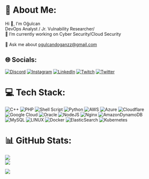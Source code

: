 # 💫 About Me:
Hi 👋, I'm Oğulcan  <br>DevOps Analyst / Jr. Vulnability Researcher/ <br>🔭 I’m currently working on Cyber Security/Cloud Security<br><br>💬 Ask me about ogulcandoganzz@gmail.com


## 🌐 Socials:
[![Discord](https://img.shields.io/badge/Discord-%237289DA.svg?logo=discord&logoColor=white)](https://discord.gg/happyorsadd) [![Instagram](https://img.shields.io/badge/Instagram-%23E4405F.svg?logo=Instagram&logoColor=white)](https://instagram.com/ogulcandogan._) [![LinkedIn](https://img.shields.io/badge/LinkedIn-%230077B5.svg?logo=linkedin&logoColor=white)](https://linkedin.com/in/o%C4%9Fulcan-do%C4%9Fan-a8b18420b/) [![Twitch](https://img.shields.io/badge/Twitch-%239146FF.svg?logo=Twitch&logoColor=white)](https://twitch.tv/Happyorsadd) [![Twitter](https://img.shields.io/badge/Twitter-%231DA1F2.svg?logo=Twitter&logoColor=white)](https://twitter.com/@Happyorsadd0) 

# 💻 Tech Stack:
![C++](https://img.shields.io/badge/c++-%2300599C.svg?style=for-the-badge&logo=c%2B%2B&logoColor=white) ![PHP](https://img.shields.io/badge/php-%23777BB4.svg?style=for-the-badge&logo=php&logoColor=white) ![Shell Script](https://img.shields.io/badge/shell_script-%23121011.svg?style=for-the-badge&logo=gnu-bash&logoColor=white) ![Python](https://img.shields.io/badge/python-3670A0?style=for-the-badge&logo=python&logoColor=ffdd54) ![AWS](https://img.shields.io/badge/AWS-%23FF9900.svg?style=for-the-badge&logo=amazon-aws&logoColor=white) ![Azure](https://img.shields.io/badge/azure-%230072C6.svg?style=for-the-badge&logo=azure-devops&logoColor=white) ![Cloudflare](https://img.shields.io/badge/Cloudflare-F38020?style=for-the-badge&logo=Cloudflare&logoColor=white) ![Google Cloud](https://img.shields.io/badge/Google%20Cloud-%234285F4.svg?style=for-the-badge&logo=google-cloud&logoColor=white) ![Oracle](https://img.shields.io/badge/Oracle-F80000?style=for-the-badge&logo=oracle&logoColor=white) ![NodeJS](https://img.shields.io/badge/node.js-6DA55F?style=for-the-badge&logo=node.js&logoColor=white) ![Nginx](https://img.shields.io/badge/nginx-%23009639.svg?style=for-the-badge&logo=nginx&logoColor=white) ![AmazonDynamoDB](https://img.shields.io/badge/Amazon%20DynamoDB-4053D6?style=for-the-badge&logo=Amazon%20DynamoDB&logoColor=white) ![MySQL](https://img.shields.io/badge/mysql-%2300f.svg?style=for-the-badge&logo=mysql&logoColor=white) ![LINUX](https://img.shields.io/badge/Linux-FCC624?style=for-the-badge&logo=linux&logoColor=black) ![Docker](https://img.shields.io/badge/docker-%230db7ed.svg?style=for-the-badge&logo=docker&logoColor=white) ![ElasticSearch](https://img.shields.io/badge/-ElasticSearch-005571?style=for-the-badge&logo=elasticsearch) ![Kubernetes](https://img.shields.io/badge/kubernetes-%23326ce5.svg?style=for-the-badge&logo=kubernetes&logoColor=white) 
# 📊 GitHub Stats:
![](https://github-readme-stats.vercel.app/api?username=happyorrsadd&theme=swift&hide_border=false&include_all_commits=true&count_private=false)<br/>
![](https://github-readme-streak-stats.herokuapp.com/?user=happyorrsadd&theme=swift&hide_border=false)<br/>

[![](https://visitcount.itsvg.in/api?id=happyorrsadd&icon=0&color=0)](https://visitcount.itsvg.in)
